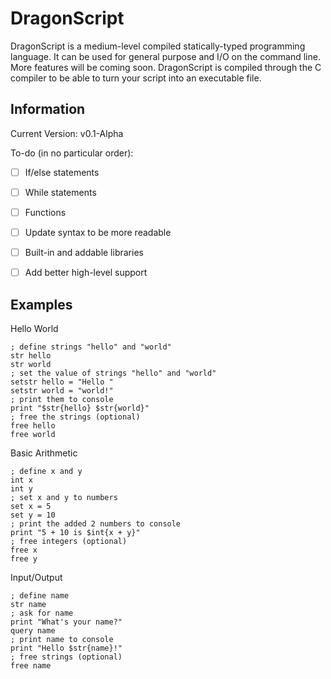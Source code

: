 # DragonScript
DragonScript is a medium-level compiled statically-typed programming language. It can be used for general purpose and I/O on the command line. More features will be coming soon. DragonScript is compiled through the C compiler to be able to turn your script into an executable file.

## Information
Current Version: v0.1-Alpha

To-do (in no particular order):
- [ ] If/else statements
- [ ] While statements
- [ ] Functions
- [ ] Update syntax to be more readable
- [ ] Built-in and addable libraries
- [ ] Add better high-level support


## Examples
Hello World
```
; define strings "hello" and "world"
str hello
str world
; set the value of strings "hello" and "world"
setstr hello = "Hello "
setstr world = "world!"
; print them to console
print "$str{hello} $str{world}"
; free the strings (optional)
free hello
free world
```

Basic Arithmetic
```
; define x and y
int x
int y
; set x and y to numbers
set x = 5
set y = 10
; print the added 2 numbers to console
print "5 + 10 is $int{x + y}"
; free integers (optional)
free x
free y
```

Input/Output
```
; define name
str name
; ask for name
print "What's your name?"
query name
; print name to console
print "Hello $str{name}!"
; free strings (optional)
free name
```
